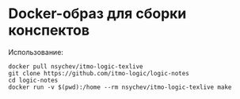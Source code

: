 # Docker-образ для сборки конспектов

Использование:

    docker pull nsychev/itmo-logic-texlive
    git clone https://github.com/itmo-logic/logic-notes
    cd logic-notes
    docker run -v $(pwd):/home --rm nsychev/itmo-logic-texlive make

